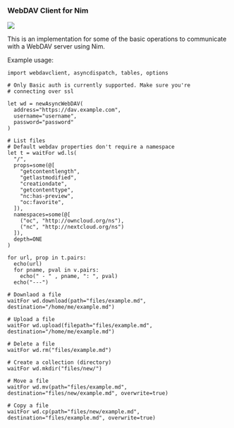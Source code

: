 ### WebDAV Client for Nim

![](https://github.com/beshrkayali/webdavclient/workflows/CI/badge.svg)


This is an implementation for some of the basic
operations to communicate with a WebDAV server using Nim.


Example usage:

```
import webdavclient, asyncdispatch, tables, options

# Only Basic auth is currently supported. Make sure you're
# connecting over ssl

let wd = newAsyncWebDAV(
  address="https://dav.example.com",
  username="username",
  password="password"
)

# List files
# Default webdav properties don't require a namespace
let t = waitFor wd.ls(
  "/",
  props=some(@[
    "getcontentlength",
    "getlastmodified",
	"creationdate",
	"getcontenttype",
	"nc:has-preview",
	"oc:favorite",
  ]),
  namespaces=some(@[
    ("oc", "http://owncloud.org/ns"),
    ("nc", "http://nextcloud.org/ns")
  ]),
  depth=ONE
)

for url, prop in t.pairs:
  echo(url)
  for pname, pval in v.pairs:
    echo(" - " , pname, ": ", pval)
  echo("---")

# Downlaod a file
waitFor wd.download(path="files/example.md", destination="/home/me/example.md")

# Upload a file
waitFor wd.upload(filepath="files/example.md", destination="/home/me/example.md")

# Delete a file
waitFor wd.rm("files/example.md")

# Create a collection (directory)
waitFor wd.mkdir("files/new/")

# Move a file
waitFor wd.mv(path="files/example.md", destination="files/new/example.md", overwrite=true)

# Copy a file
waitFor wd.cp(path="files/new/example.md", destination="files/example.md", overwrite=true)
```
